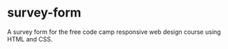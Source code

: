 # survey-form
A survey form for the free code camp responsive web design course using HTML and CSS.

